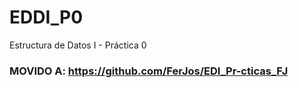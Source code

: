 # EDDI_P0
Estructura de Datos I - Práctica 0

### MOVIDO A: https://github.com/FerJos/EDI_Pr-cticas_FJ
